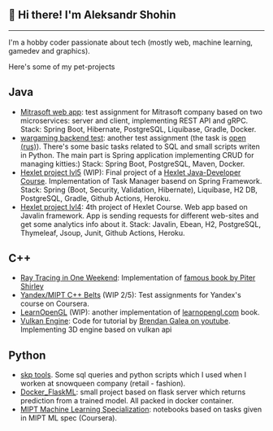 ## 👋 Hi there! I'm Aleksandr Shohin

---
I'm a hobby coder passionate about tech (mostly web, machine learning, gamedev and graphics).

Here's some of my pet-projects 

## Java

- [Mitrasoft web app](https://github.com/Kvas1988/mitrasoft_test): test assignment for Mitrasoft company based on two microservices: server and client, implementing REST API and gRPC. Stack: Spring Boot, Hibernate, PostgreSQL, Liquibase, Gradle, Docker.
- [wargaming backend test](https://github.com/Kvas1988/wg_backend_test): another test assignment (the task is [open (rus)](https://github.com/wgnet/wg_forge_backend)). There's some basic tasks related to SQL and small scripts writen in Python. The main part is Spring application implementing CRUD for managing kitties:) Stack: Spring Boot, PostgreSQL, Maven, Docker.
- [Hexlet project lvl5](https://github.com/Kvas1988/java-project-lvl5) (WIP): Final project of a [Hexlet Java-Developer Course](https://ru.hexlet.io/programs/java). Implementation of Task Manager basend on Spring Framework. Stack: Spring (Boot, Security, Validation, Hibernate), Liquibase, H2 DB, PostgreSQL, Gradle, Github Actions, Heroku.
- [Hexlet project lvl4](https://github.com/Kvas1988/java-project-lvl4): 4th project of Hexlet Course. Web app based on Javalin framework. App is sending requests for different web-sites and get some analytics info about it. Stack: Javalin, Ebean, H2, PostgreSQL, Thymeleaf, Jsoup, Junit, Github Actions, Heroku.

## C++

- [Ray Tracing in One Weekend](https://github.com/Kvas1988/RayTracingOneWeekend): Implementation of [famous book by Piter Shirley](https://raytracing.github.io/books/RayTracingInOneWeekend.html)
- [Yandex/MIPT C++ Belts](https://github.com/Kvas1988/yandex_cpp_belts) (WIP 2/5): Test assignments for Yandex's course on Coursera.
- [LearnOpenGL](https://github.com/Kvas1988/LearnOpenGL) (WIP): another implementation of [learnopengl.com](https://learnopengl.com/) book.
- [Vulkan Engine](https://github.com/Kvas1988/vulkan_engine): Code for tutorial by [Brendan Galea on youtube](https://www.youtube.com/playlist?list=PL8327DO66nu9qYVKLDmdLW_84-yE4auCR). Implementing 3D engine based on vulkan api

## Python

- [skp tools](https://github.com/Kvas1988/skp_tools). Some sql queries and python scripts which I used when I worken at snowqueen company (retail - fashion).
- [Docker_FlaskML](https://github.com/Kvas1988/Docker_FlaskML): small project based on flask server which returns prediction from a trained model. All packed in docker container.
- [MIPT Machine Learning Specialization](https://github.com/Kvas1988/mipt_ml_specialization): notebooks based on tasks given in MIPT ML spec (Coursera).
